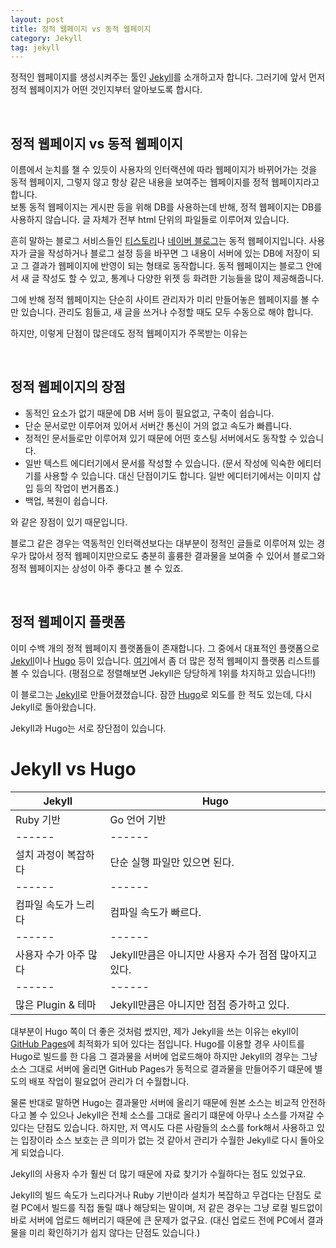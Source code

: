 ```yaml
---
layout: post
title: 정적 웹페이지 vs 동적 웹페이지
category: Jekyll
tag: jekyll
---
```



정적인 웹페이지를 생성시켜주는 툴인 [Jekyll](https://github.com/jekyll/jekyll)를 소개하고자 합니다.
그러기에 앞서 먼저 정적 웹페이지가 어떤 것인지부터 알아보도록 합시다.

<br>

## 정적 웹페이지 vs 동적 웹페이지

이름에서 눈치를 챌 수 있듯이 사용자의 인터랙션에 따라 웹페이지가 바뀌어가는 것을 동적 웹페이지,
그렇지 않고 항상 같은 내용을 보여주는 웹페이지를 정적 웹페이지라고 합니다.  
보통 동적 웹페이지는 게시판 등을 위해 DB를 사용하는데 반해, 정적 웹페이지는 DB를 사용하지 않습니다.
글 자체가 전부 html 단위의 파일들로 이루어져 있습니다.

흔히 말하는 블로그 서비스들인 [티스토리](http://www.tistory.com/)나 
[네이버 블로그](http://section.blog.naver.com/)는 동적 웹페이지입니다.
사용자가 글을 작성하거나 블로그 설정 등을 바꾸면 그 내용이 서버에 있는 DB에 저장이 되고
그 결과가 웹페이지에 반영이 되는 형태로 동작합니다.
동적 웹페이지는 블로그 안에서 새 글 작성도 할 수 있고, 통계나 다양한 위젯 등 화려한 기능들을
많이 제공해줍니다.

그에 반해 정적 웹페이지는 단순히 사이트 관리자가 미리 만들어놓은 웹페이지를 볼 수만 있습니다.
관리도 힘들고, 새 글을 쓰거나 수정할 때도 모두 수동으로 해야 합니다.

하지만, 이렇게 단점이 많은데도 정적 웹페이지가 주목받는 이유는 

<br>

## 정적 웹페이지의 장점

* 동적인 요소가 없기 때문에 DB 서버 등이 필요없고, 구축이 쉽습니다.
* 단순 문서로만 이루어져 있어서 서버간 통신이 거의 없고 속도가 빠릅니다.
* 정적인 문서들로만 이루어져 있기 때문에 어떤 호스팅 서버에서도 동작할 수 있습니다.
* 일반 텍스트 에디터기에서 문서를 작성할 수 있습니다. (문서 작성에 익숙한 에티터기를 사용할 수 있습니다.
대신 단점이기도 합니다. 일반 에디터기에서는 이미지 삽입 등의 작업이 번거롭죠.)
* 백업, 복원이 쉽습니다.

와 같은 장점이 있기 때문입니다.

블로그 같은 경우는 역동적인 인터랙션보다는 대부분이 정적인 글들로 이루어져 있는 경우가 많아서
정적 웹페이지만으로도 충분히 훌륭한 결과물을 보여줄 수 있어서 블로그와 정적 웹페이지는 상성이
아주 좋다고 볼 수 있죠.

<br>

## 정적 웹페이지 플랫폼

이미 수백 개의 정적 웹페이지 플랫폼들이 존재합니다.
그 중에서 대표적인 플랫폼으로 [Jekyll](https://github.com/jekyll/jekyll)이나 
[Hugo](https://gohugo.io/) 등이 있습니다. [여기](https://staticsitegenerators.net/)에서 좀 더 많은
정적 웹페이지 플랫폼 리스트를 볼 수 있습니다. 
(평점으로 정렬해보면 Jekyll은 당당하게 1위를 차지하고 있습니다!!)

이 블로그는 [Jekyll](https://github.com/jekyll/jekyll)로 만들어졌졌습니다.
잠깐 [Hugo](https://gohugo.io/)로 외도를 한 적도 있는데, 다시 Jekyll로 돌아왔습니다. 

Jekyll과 Hugo는 서로 장단점이 있습니다.

# Jekyll vs Hugo

Jekyll | Hugo
------ | ------
Ruby 기반   | Go 언어 기반  
------ | ------
설치 과정이 복잡하다 | 단순 실행 파일만 있으면 된다.
------ | ------
컴파일 속도가 느리다 | 컴파일 속도가 빠르다.
------ | ------
사용자 수가 아주 많다 |  Jekyll만큼은 아니지만 사용자 수가 점점 많아지고 있다.
------ | ------
많은 Plugin & 테마 | Jekyll만큼은 아니지만 점점 증가하고 있다.


대부분이 Hugo 쪽이 더 좋은 것처럼 썼지만, 제가 Jekyll을 쓰는 이유는
ekyll이 [GitHub Pages](https://pages.github.com/)에 최적화가 되어 있다는 점입니다. 
Hugo를 이용할 경우 사이트를 Hugo로 빌드를 한 다음 그 결과물을 서버에 업로드해야 하지만
Jekyll의 경우는 그냥 소스 그대로 서버에 올리면 GitHub Pages가 동적으로 결과물을 만들어주기 떄문에 
별도의 배포 작업이 필요없어 관리가 더 수월합니다. 

물론 반대로 말하면 Hugo는 결과물만 서버에 올리기 때문에 원본 소스는 비교적 안전하다고 볼 수 있으나
Jekyll은 전체 소스를 그대로 올리기 떄문에 아무나 소스를 가져갈 수 있다는 단점도 있습니다.
하지만, 저 역시도 다른 사람들의 소스를 fork해서 사용하고 있는 입장이라 소스 보호는 
큰 의미가 없는 것 같아서 관리가 수월한 Jekyll로 다시 돌아오게 되었습니다.

Jekyll의 사용자 수가 훨씬 더 많기 때문에 자료 찾기가 수월하다는 점도 있었구요.

Jekyll의 빌드 속도가 느리다거나 Ruby 기반이라 설치가 복잡하고 무겁다는 단점도
로컬 PC에서 빌드를 직접 돌릴 떄나 해당되는 말이며, 저 같은 경우는 그냥 로컬 빌드없이
바로 서버에 업로드 해버리기 때문에 큰 문제가 없구요. 
(대신 업로드 전에 PC에서 결과물을 미리 확인하기가 쉽지 않다는 단점도 있습니다.)



